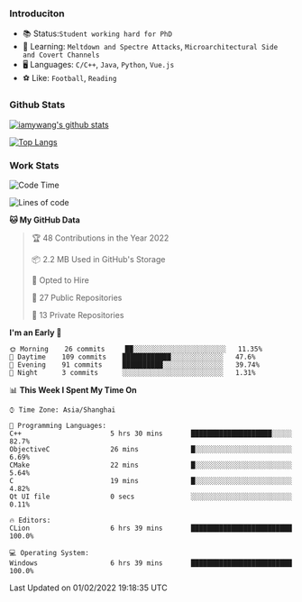 ### Introduciton

- 📚 Status:`Student working hard for PhD`
- 🔎 Learning: `Meltdown and Spectre Attacks`, `Microarchitectural Side and Covert Channels`
- 🖥️ Languages: `C/C++`, `Java`, `Python`, `Vue.js`
- ⚽ Like: `Football`, `Reading`

### Github Stats

[![iamywang's github stats](https://github-readme-stats.vercel.app/api?username=iamywang&count_private=true&show_icons=true)]()

[![Top Langs](https://github-readme-stats.vercel.app/api/top-langs/?username=iamywang&layout=compact)]()

### Work Stats

<!--START_SECTION:waka-->
![Code Time](http://img.shields.io/badge/Code%20Time-90%20hrs%2020%20mins-blue)

![Lines of code](https://img.shields.io/badge/From%20Hello%20World%20I%27ve%20Written-538%20Thousand%20lines%20of%20code-blue)

**🐱 My GitHub Data** 

> 🏆 48 Contributions in the Year 2022
 > 
> 📦 2.2 MB Used in GitHub's Storage 
 > 
> 💼 Opted to Hire
 > 
> 📜 27 Public Repositories 
 > 
> 🔑 13 Private Repositories  
 > 
**I'm an Early 🐤** 

```text
🌞 Morning    26 commits     ██░░░░░░░░░░░░░░░░░░░░░░░   11.35% 
🌆 Daytime    109 commits    ████████████░░░░░░░░░░░░░   47.6% 
🌃 Evening    91 commits     ██████████░░░░░░░░░░░░░░░   39.74% 
🌙 Night      3 commits      ░░░░░░░░░░░░░░░░░░░░░░░░░   1.31%

```


📊 **This Week I Spent My Time On** 

```text
⌚︎ Time Zone: Asia/Shanghai

💬 Programming Languages: 
C++                      5 hrs 30 mins       ████████████████████░░░░░   82.7% 
ObjectiveC               26 mins             █░░░░░░░░░░░░░░░░░░░░░░░░   6.69% 
CMake                    22 mins             █░░░░░░░░░░░░░░░░░░░░░░░░   5.64% 
C                        19 mins             █░░░░░░░░░░░░░░░░░░░░░░░░   4.82% 
Qt UI file               0 secs              ░░░░░░░░░░░░░░░░░░░░░░░░░   0.11%

🔥 Editors: 
CLion                    6 hrs 39 mins       █████████████████████████   100.0%

💻 Operating System: 
Windows                  6 hrs 39 mins       █████████████████████████   100.0%

```


 Last Updated on 01/02/2022 19:18:35 UTC
<!--END_SECTION:waka-->
